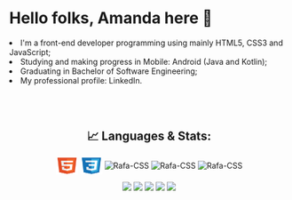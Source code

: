 <h1>Hello folks, Amanda here 👋</b></h1>

<ur>
  <li>I'm a front-end developer programming using mainly HTML5, CSS3 and JavaScript;</li>
  <li>Studying and making progress in Mobile: Android (Java and Kotlin);</li>
  <li> Graduating in Bachelor of Software Engineering;</li>
  <li>My professional profile: LinkedIn.</li>
  
<br>
</p>
  
<br>


   <div align="center">



       
          



<h2 align="center"> &#x1f4c8; Languages & Stats:</h2>

<div>
<img align="center" alt="Rafa-HTML" height="30" width="40" src="https://raw.githubusercontent.com/devicons/devicon/master/icons/html5/html5-original.svg">
<img align="center" alt="Rafa-CSS" height="30" width="40" src="https://raw.githubusercontent.com/devicons/devicon/master/icons/css3/css3-original.svg">
<img align="center" alt="Rafa-CSS" height="30" width="40" src="https://cdn.jsdelivr.net/gh/devicons/devicon/icons/javascript/javascript-original.svg"/>
<img align="center" alt="Rafa-CSS" height="30" width="40" src="https://cdn.jsdelivr.net/gh/devicons/devicon/icons/kotlin/kotlin-original.svg"/>
<img align="center" alt="Rafa-CSS" height="30" width="30" src="https://cdn.jsdelivr.net/gh/devicons/devicon/icons/java/java-original.svg"/>
          
          
          
</div>
  
<p align="center">
 
![](http://github-profile-summary-cards.vercel.app/api/cards/stats?username=amandasboza&theme=nord_dark)
![](http://github-profile-summary-cards.vercel.app/api/cards/productive-time?username=amandasboza&theme=nord_dark&utcOffset=8)
![](http://github-profile-summary-cards.vercel.app/api/cards/most-commit-language?username=amandasboza&theme=nord_dark)
![](http://github-profile-summary-cards.vercel.app/api/cards/repos-per-language?username=amandasboza&theme=nord_dark)
![](http://github-profile-summary-cards.vercel.app/api/cards/profile-details?username=amandasboza&theme=nord_dark)
##
  
</html>
